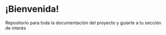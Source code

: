 # ¡Bienvenida!
Repositorio para toda la documentación del proyecto y guiarte a tu sección de interés
